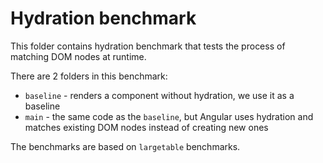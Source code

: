 # Hydration benchmark

This folder contains hydration benchmark that tests the process of matching DOM nodes at runtime.

There are 2 folders in this benchmark:

* `baseline` - renders a component without hydration, we use it as a baseline
* `main` - the same code as the `baseline`, but Angular uses hydration and matches existing DOM nodes instead of creating new ones

The benchmarks are based on `largetable` benchmarks.
